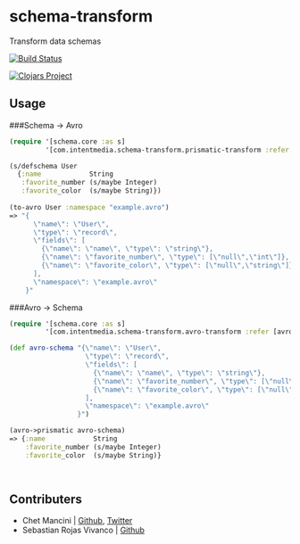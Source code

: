 # schema-transform
Transform data schemas

[![Build Status](https://travis-ci.org/intentmedia/schema-transform.svg)](https://travis-ci.org/intentmedia/schema-transform)

[![Clojars Project](http://clojars.org/com.intentmedia/schema-transform/latest-version.svg)](http://clojars.org/com.intentmedia/schema-transform)

## Usage

###Schema -> Avro
```clj
(require '[schema.core :as s]
         '[com.intentmedia.schema-transform.prismatic-transform :refer [to-avro]])

(s/defschema User
  {:name            String
   :favorite_number (s/maybe Integer)
   :favorite_color  (s/maybe String)})
   
(to-avro User :namespace "example.avro")
=> "{
      \"name\": \"User\",
      \"type\": \"record\",
      \"fields\": [
        {\"name\": \"name\", \"type\": \"string\"},
        {\"name\": \"favorite_number\", \"type\": [\"null\",\"int\"]},
        {\"name\": \"favorite_color\", \"type\": [\"null\",\"string\"]}
      ],
      \"namespace\": \"example.avro\"
    }"
```

###Avro -> Schema
```clj
(require '[schema.core :as s]
         '[com.intentmedia.schema-transform.avro-transform :refer [avro->prismatic]])

(def avro-schema "{\"name\": \"User\",
                   \"type\": \"record\",
                   \"fields\": [
                     {\"name\": \"name\", \"type\": \"string\"},
                     {\"name\": \"favorite_number\", \"type\": [\"null\",\"int\"]},
                     {\"name\": \"favorite_color\", \"type\": [\"null\",\"string\"]}
                   ],
                   \"namespace\": \"example.avro\"
                 }")

(avro->prismatic avro-schema)
=> {:name            String
    :favorite_number (s/maybe Integer)
    :favorite_color  (s/maybe String)}

                    
```

## Contributers

* Chet Mancini | [Github](http://github.com/chetmancini), [Twitter](http://twitter.com/chetmancini)
* Sebastian Rojas Vivanco | [Github](https://github.com/sebastiansen)
